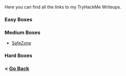 Here you can find all the links to my TryHackMe Writeups.

### Easy Boxes

### Medium Boxes
- [SafeZone](https://rondons.github.io/Journey-Into-Cyber/THMWriteups)
 
### Hard Boxes


### \< [Go Back](https://rondons.github.io/Journey-Into-Cyber/)
